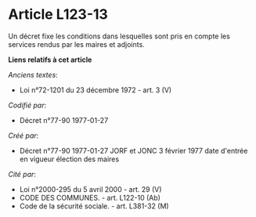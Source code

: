 # Article L123-13

Un décret fixe les conditions dans lesquelles sont pris en compte les services rendus par les maires et adjoints.

**Liens relatifs à cet article**

_Anciens textes_:

  - Loi n°72-1201 du 23 décembre 1972 - art. 3 (V)

_Codifié par_:

  - Décret n°77-90 1977-01-27

_Créé par_:

  - Décret n°77-90 1977-01-27 JORF et JONC 3 février 1977 date d'entrée en vigueur élection des maires

_Cité par_:

  - Loi n°2000-295 du 5 avril 2000 - art. 29 (V)
  - CODE DES COMMUNES. - art. L122-10 (Ab)
  - Code de la sécurité sociale. - art. L381-32 (M)
